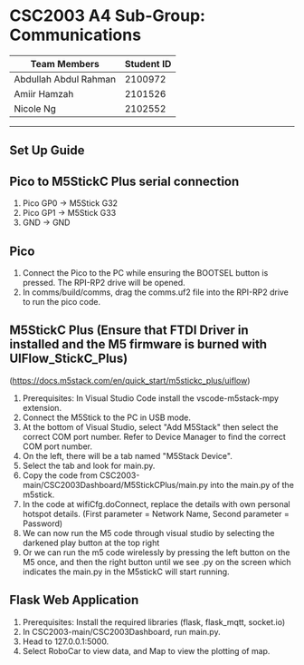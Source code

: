 # CSC2003 A4 Sub-Group: Communications

|  Team Members                 | Student ID |
|---                            |---      |
|  Abdullah Abdul Rahman        | 2100972 |
|  Amiir Hamzah                 | 2101526 |
|  Nicole Ng                    | 2102552 |

---
## Set Up Guide
## Pico to M5StickC Plus serial connection
1. Pico GP0 -> M5Stick G32
2. Pico GP1 -> M5Stick G33
3. GND -> GND

## Pico 
1. Connect the Pico to the PC while ensuring the BOOTSEL button is pressed. The RPI-RP2 drive will be opened.
2. In comms/build/comms, drag the comms.uf2 file into the RPI-RP2 drive to run the pico code.

## M5StickC Plus (Ensure that FTDI Driver in installed and the M5 firmware is burned with UIFlow_StickC_Plus)
(https://docs.m5stack.com/en/quick_start/m5stickc_plus/uiflow)
1. Prerequisites: In Visual Studio Code install the vscode-m5stack-mpy extension.
2. Connect the M5Stick to the PC in USB mode.
3. At the bottom of Visual Studio, select "Add M5Stack" then select the correct COM port number. Refer to Device Manager to find the correct COM port number.
4. On the left, there will be a tab named "M5Stack Device". 
5. Select the tab and look for main.py.
6. Copy the code from CSC2003-main/CSC2003Dashboard/M5StickCPlus/main.py into the main.py of the m5stick.
7. In the code at wifiCfg.doConnect, replace the details with own personal hotspot details. (First parameter = Network Name, Second parameter = Password)
7. We can now run the M5 code through visual studio by selecting the darkened play button at the top right
8. Or we can run the m5 code wirelessly by pressing the left button on the M5 once, and then the right button until we see .py on the screen which indicates the main.py in the M5stickC will start running.

## Flask Web Application
1. Prerequisites: Install the required libraries (flask, flask_mqtt, socket.io)
2. In CSC2003-main/CSC2003Dashboard, run main.py.
2. Head to 127.0.0.1:5000.
3. Select RoboCar to view data, and Map to view the plotting of map.


